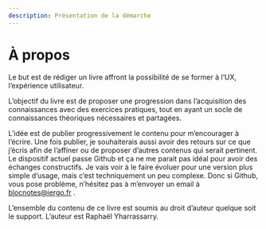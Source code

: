 ```yaml
---
description: Présentation de la démarche
---
```


# À propos

Le but est de rédiger un livre affront la possibilité de se former à l’UX, l’expérience utilisateur.

L’objectif du livre est de proposer une progression dans l’acquisition des connaissances avec des exercices pratiques, tout en ayant un socle de connaissances théoriques nécessaires et partagées.

L’idée est de publier progressivement le contenu pour m’encourager à l’écrire. Une fois publier, je souhaiterais aussi avoir des retours sur ce que j’écris afin de l’affiner ou de proposer d’autres contenus qui serait pertinent. Le dispositif actuel passe Github et ça ne me parait pas idéal pour avoir des échanges constructifs. Je vais voir à le faire évoluer pour une version plus simple d’usage, mais c’est techniquement un peu complexe. Donc si Github, vous pose problème, n’hésitez pas à m’envoyer un email à blocnotes@iergo.fr .

L’ensemble du contenu de ce livre est soumis au droit d’auteur quelque soit le support. L’auteur est Raphaël Yharrassarry.

